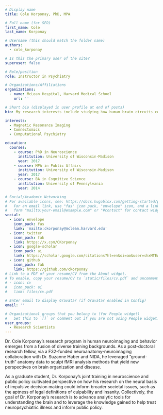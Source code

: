 ```yaml
---
# Display name
title: Cole Korponay, PhD, MPA

# Full name (for SEO)
first_name: Cole
last_name: Korponay

# Username (this should match the folder name)
authors:
  - cole_korponay

# Is this the primary user of the site?
superuser: false

# Role/position
role: Instructor in Psychiatry

# Organizations/Affiliations
organizations:
  - name: McLean Hospital, Harvard Medical School
    url: ''

# Short bio (displayed in user profile at end of posts)
bio: My research interests include studying how human brain circuits coordinate with each other in time and space to produce behavior, how this coordination goes awry in psychopathology, and how we can advance methods for fMRI data analysis to deepen insights about the brain. 

interests:
  - Magnetic Resonance Imaging
  - Connectomics
  - Computational Psychiatry

education:
  courses:
    - course: PhD in Neuroscience
      institution: University of Wisconsin-Madison
      year: 2017
    - course: MPA in Public Affairs
      institution: University of Wisconsin-Madison
      year: 2017
    - course: BA in Cognitive Science
      institution: University of Pennsylvania
      year: 2014

# Social/Academic Networking
# For available icons, see: https://docs.hugoblox.com/getting-started/page-builder/#icons
#   For an email link, use "fas" icon pack, "envelope" icon, and a link in the
#   form "mailto:your-email@example.com" or "#contact" for contact widget.
social:
  - icon: envelope
    icon_pack: fas
    link: 'mailto:ckorponay@mclean.harvard.edu'
  - icon: twitter
    icon_pack: fab
    link: https://x.com/CKorponay
  - icon: google-scholar
    icon_pack: ai
    link: https://scholar.google.com/citations?hl=en&oi=ao&user=shxMTEAAAAAJ
  - icon: github
    icon_pack: fab
    link: https://github.com/ckorponay
# Link to a PDF of your resume/CV from the About widget.
# To enable, copy your resume/CV to `static/files/cv.pdf` and uncomment the lines below.
# - icon: cv
#   icon_pack: ai
#   link: files/cv.pdf

# Enter email to display Gravatar (if Gravatar enabled in Config)
email: ''

# Organizational groups that you belong to (for People widget)
#   Set this to `[]` or comment out if you are not using People widget.
user_groups:
  - Research Scientists
---
```


Dr. Cole Korponay’s research program in human neuroimaging and behavior emerges from a fusion of diverse training backgrounds. As a post-doctoral research fellow, via a F32-funded neuroanatomy-neuroimaging collaboration with Dr. Suzanne Haber and NIDA, he leveraged “ground-truth” anatomy data to sculpt fMRI analysis methods that yield new perspectives on brain organization and disease.

As a graduate student, Dr. Korponay’s joint training in neuroscience and public policy cultivated perspective on how his research on the neural basis of impulsive decision making could inform broader societal issues, such as the aptness of legal definitions of culpability and insanity. Collectively, the goal of Dr. Korponay’s research is to advance analytic tools for understanding the brain and to leverage the knowledge gained to help treat neuropsychiatric illness and inform public policy.
